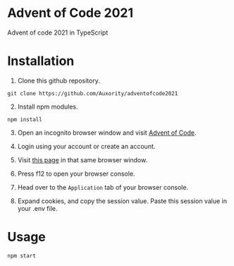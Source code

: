 # Advent of Code 2021
Advent of code 2021 in TypeScript

# Installation
1. Clone this github repository.
```
git clone https://github.com/Auxority/adventofcode2021
```

2. Install npm modules.
```
npm install
```

3. Open an incognito browser window and visit [Advent of Code](https://adventofcode.com).

4. Login using your account or create an account.

5. Visit [this page](https://adventofcode.com/2021/day/1/input) in that same browser window.

6. Press f12 to open your browser console.

7. Head over to the `Application` tab of your browser console.

8. Expand cookies, and copy the session value. Paste this session value in your .env file.

# Usage
```
npm start
```
